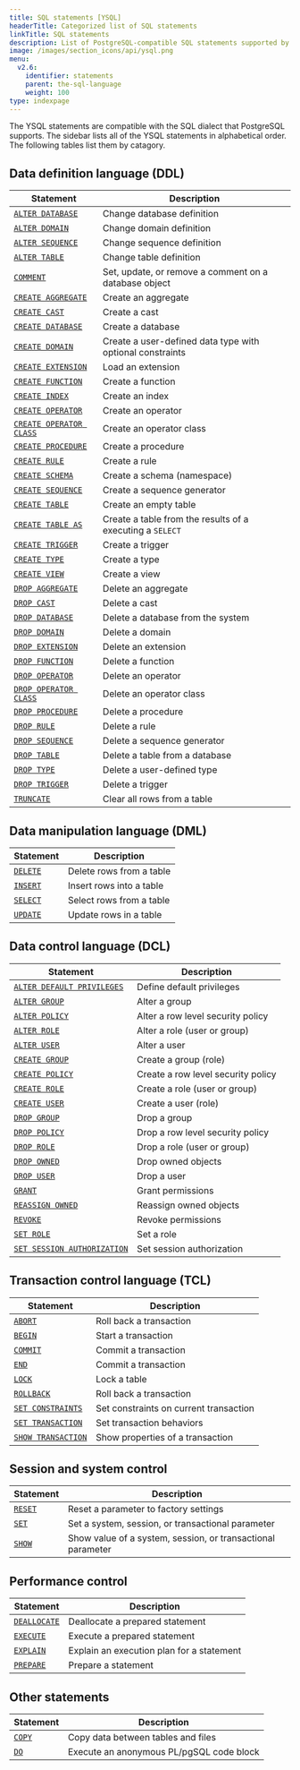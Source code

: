 ```yaml
---
title: SQL statements [YSQL]
headerTitle: Categorized list of SQL statements
linkTitle: SQL statements
description: List of PostgreSQL-compatible SQL statements supported by Yugabyte SQL (YSQL)
image: /images/section_icons/api/ysql.png
menu:
  v2.6:
    identifier: statements
    parent: the-sql-language
    weight: 100
type: indexpage
---
```


The YSQL statements are compatible with the SQL dialect that PostgreSQL supports. The sidebar lists all of the YSQL statements in alphabetical order. The following tables list them by catagory.

## Data definition language (DDL)

| Statement                                             | Description                                               |
| ----------------------------------------------------- | --------------------------------------------------------- |
| [`ALTER DATABASE`](ddl_alter_db)                      | Change database definition                                |
| [`ALTER DOMAIN`](ddl_alter_domain)                    | Change domain definition                                  |
| [`ALTER SEQUENCE`](ddl_alter_sequence)                | Change sequence definition                                |
| [`ALTER TABLE`](ddl_alter_table)                      | Change table definition                                   |
| [`COMMENT`](ddl_comment)                              | Set, update, or remove a comment on a database object     |
| [`CREATE AGGREGATE`](ddl_create_aggregate)            | Create an aggregate                                       |
| [`CREATE CAST`](ddl_create_cast)                      | Create a cast                                             |
| [`CREATE DATABASE`](ddl_create_database)              | Create a database                                         |
| [`CREATE DOMAIN`](ddl_create_domain)                  | Create a user-defined data type with optional constraints |
| [`CREATE EXTENSION`](ddl_create_extension)            | Load an extension                                         |
| [`CREATE FUNCTION`](ddl_create_function)              | Create a function                                         |
| [`CREATE INDEX`](ddl_create_index)                    | Create an index                                           |
| [`CREATE OPERATOR`](ddl_create_operator)              | Create an operator                                        |
| [`CREATE OPERATOR CLASS`](ddl_create_operator_class)  | Create an operator class                                  |
| [`CREATE PROCEDURE`](ddl_create_procedure)            | Create a procedure                                        |
| [`CREATE RULE`](ddl_create_rule)                      | Create a rule                                             |
| [`CREATE SCHEMA`](ddl_create_schema)                  | Create a schema (namespace)                               |
| [`CREATE SEQUENCE`](ddl_create_sequence)              | Create a sequence generator                               |
| [`CREATE TABLE`](ddl_create_table)                    | Create an empty table                                     |
| [`CREATE TABLE AS`](ddl_create_table_as)              | Create a table from the results of a executing a `SELECT` |
| [`CREATE TRIGGER`](ddl_create_trigger)                | Create a trigger                                          |
| [`CREATE TYPE`](ddl_create_type)                      | Create a type                                             |
| [`CREATE VIEW`](ddl_create_view)                      | Create a view                                             |
| [`DROP AGGREGATE`](ddl_drop_aggregate)                | Delete an aggregate                                       |
| [`DROP CAST`](ddl_drop_cast)                          | Delete a cast                                             |
| [`DROP DATABASE`](ddl_drop_database)                  | Delete a database from the system                         |
| [`DROP DOMAIN`](ddl_drop_domain)                      | Delete a domain                                           |
| [`DROP EXTENSION`](ddl_drop_extension)                | Delete an extension                                       |
| [`DROP FUNCTION`](ddl_drop_function)                  | Delete a function                                         |
| [`DROP OPERATOR`](ddl_drop_operator)                  | Delete an operator                                        |
| [`DROP OPERATOR CLASS`](ddl_drop_operator_class)      | Delete an operator class                                  |
| [`DROP PROCEDURE`](ddl_drop_procedure)                | Delete a procedure                                        |
| [`DROP RULE`](ddl_drop_rule)                          | Delete a rule                                             |
| [`DROP SEQUENCE`](ddl_drop_sequence)                  | Delete a sequence generator                               |
| [`DROP TABLE`](ddl_drop_table)                        | Delete a table from a database                            |
| [`DROP TYPE`](ddl_drop_type)                          | Delete a user-defined type                                |
| [`DROP TRIGGER`](ddl_drop_trigger)                    | Delete a trigger                                          |
| [`TRUNCATE`](ddl_truncate)                            | Clear all rows from a table                               |

## Data manipulation language (DML)

| Statement              | Description              |
| ---------------------- | ------------------------ |
| [`DELETE`](dml_delete) | Delete rows from a table |
| [`INSERT`](dml_insert) | Insert rows into a table |
| [`SELECT`](dml_select) | Select rows from a table |
| [`UPDATE`](dml_update) | Update rows in a table   |

## Data control language (DCL)

| Statement                                                    | Description                            |
| ------------------------------------------------------------ | -------------------------------------- |
| [`ALTER DEFAULT PRIVILEGES`](dcl_alter_default_privileges)   | Define default privileges              |
| [`ALTER GROUP`](dcl_alter_group)                             | Alter a group                          |
| [`ALTER POLICY`](dcl_alter_policy)                           | Alter a row level security policy      |
| [`ALTER ROLE`](dcl_alter_role)                               | Alter a role (user or group)           |
| [`ALTER USER`](dcl_alter_user)                               | Alter a user                           |
| [`CREATE GROUP`](dcl_create_group)                           | Create a group (role)                  |
| [`CREATE POLICY`](dcl_create_policy)                         | Create a row level security policy     |
| [`CREATE ROLE`](dcl_create_role)                             | Create a role (user or group)          |
| [`CREATE USER`](dcl_create_user)                             | Create a user (role)                   |
| [`DROP GROUP`](dcl_drop_group)                               | Drop a group                           |
| [`DROP POLICY`](dcl_drop_policy)                             | Drop a row level security policy       |
| [`DROP ROLE`](dcl_drop_role)                                 | Drop a role (user or group)            |
| [`DROP OWNED`](dcl_drop_owned)                               | Drop owned objects                     |
| [`DROP USER`](dcl_drop_user)                                 | Drop a user                            |
| [`GRANT`](dcl_grant)                                         | Grant permissions                      |
| [`REASSIGN OWNED`](dcl_reassign_owned)                       | Reassign owned objects                 |
| [`REVOKE`](dcl_revoke)                                       | Revoke permissions                     |
| [`SET ROLE`](dcl_set_role)                                   | Set a role                             |
| [`SET SESSION AUTHORIZATION`](dcl_set_session_authorization) | Set session authorization              |

## Transaction control language (TCL)

| Statement                                | Description                            |
| ---------------------------------------- | -------------------------------------- |
| [`ABORT`](txn_abort)                     | Roll back a transaction                |
| [`BEGIN`](txn_begin)                     | Start a transaction                    |
| [`COMMIT`](txn_commit)                   | Commit a transaction                   |
| [`END`](txn_end)                         | Commit a transaction                   |
| [`LOCK`](txn_lock)                       | Lock a table                           |
| [`ROLLBACK`](txn_rollback)               | Roll back a transaction                |
| [`SET CONSTRAINTS`](txn_set_constraints) | Set constraints on current transaction |
| [`SET TRANSACTION`](txn_set)             | Set transaction behaviors              |
| [`SHOW TRANSACTION`](txn_show)           | Show properties of a transaction       |

## Session and system control

| Statement            | Description                                                 |
| -------------------- | ----------------------------------------------------------- |
| [`RESET`](cmd_reset) | Reset a parameter to factory settings                       |
| [`SET`](cmd_set)     | Set a system, session, or transactional parameter           |
| [`SHOW`](cmd_show)   | Show value of a system, session, or transactional parameter |

## Performance control

| Statement                       | Description                               |
| ------------------------------- | ----------------------------------------- |
| [`DEALLOCATE`](perf_deallocate) | Deallocate a prepared statement           |
| [`EXECUTE`](perf_execute)       | Execute a prepared statement              |
| [`EXPLAIN`](perf_explain)       | Explain an execution plan for a statement |
| [`PREPARE`](perf_prepare)       | Prepare a statement                       |

## Other statements

| Statement          | Description                                 |
| ------------------ | ------------------------------------------- |
| [`COPY`](cmd_copy) | Copy data between tables and files          |
| [`DO`](cmd_do)     | Execute an anonymous PL/pgSQL code block    |
